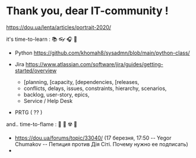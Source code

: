 # Thank you, dear IT-community !

https://dou.ua/lenta/articles/portrait-2020/

it's time-to-learn : 📚 👓 🎧 🎤 
- Python  https://github.com/khomah8/sysadmn/blob/main/python-class/

- Jira  https://www.atlassian.com/software/jira/guides/getting-started/overview 
  - [planning, [capacity, [dependencies, [releases, 
  - conflicts, delays, issues, constraints, hierarchy, scenarios, 
  - backlog, user-story, epics, 
  - Service / Help Desk 
- PRTG  ( ?? )

and.. time-to-flame :  🤔 🦩 ☢️ 🔋 
- https://dou.ua/forums/topic/33040/ (17 березня, 17:50 -- Yegor Chumakov -- Петиция против Дія Сіті. Почему нужно ее подписать)
- 

